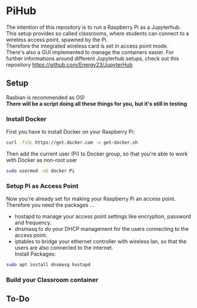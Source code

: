 # PiHub
The intention of this repository is to run a Raspberry Pi as a Jupyterhub.  
This setup provides so called classrooms, where students can connect to a wireless access point, spawned by the Pi.  
Therefore the integrated wireless card is set in access point mode.  
There's also a GUI implemented to manage the containers easier.
For further informations around different Jupyterhub setups, check out this repository <https://github.com/Energy23/JupyterHub>
## Setup
Rasbian is recommended as OS!  
**There will be a script doing all these things for you, but it's still in testing** 

### Install Docker 
First you have to install Docker on your Raspberry Pi:  
````bash
curl -fsSL https://get.docker.com -o get-docker.sh
````
Then add the current user (Pi) to Docker group, so that you're able to work with Docker as non-root user
````bash
sudo usermod -aG docker Pi
````

### Setup Pi as Access Point
Now you're already set for making your Raspberry Pi an access point.  
Therefore you need the packages ...
+ hostapd to manage your access point settings like encryption, password and frequency.    
+ dnsmasq to do your DHCP management for the users connecting to the access point.  
+ iptables to bridge your ethernet controller with wireless lan, so that the users are also connected to the internet.  
Install Packages:  
````bash
sudo apt install dnsmasq hostapd
````

### Build your Classroom container


## To-Do

